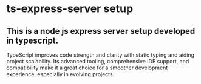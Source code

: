 # ts-express-server setup
## This is a node js express server setup developed in typescript.

TypeScript improves code strength and clarity with static typing and aiding project scalability. Its advanced tooling, comprehensive IDE support, and compatibility make it a great choice for a smoother development experience, especially in evolving projects.
